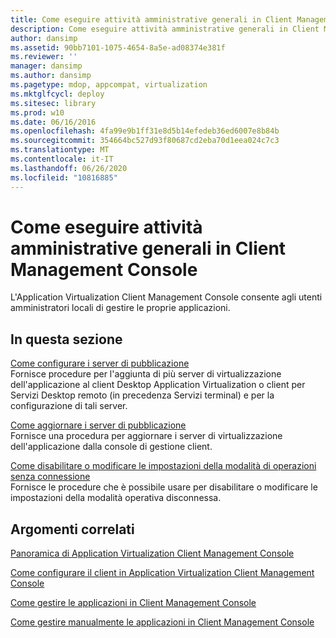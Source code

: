 ```yaml
---
title: Come eseguire attività amministrative generali in Client Management Console
description: Come eseguire attività amministrative generali in Client Management Console
author: dansimp
ms.assetid: 90bb7101-1075-4654-8a5e-ad08374e381f
ms.reviewer: ''
manager: dansimp
ms.author: dansimp
ms.pagetype: mdop, appcompat, virtualization
ms.mktglfcycl: deploy
ms.sitesec: library
ms.prod: w10
ms.date: 06/16/2016
ms.openlocfilehash: 4fa99e9b1ff31e8d5b14efedeb36ed6007e8b84b
ms.sourcegitcommit: 354664bc527d93f80687cd2eba70d1eea024c7c3
ms.translationtype: MT
ms.contentlocale: it-IT
ms.lasthandoff: 06/26/2020
ms.locfileid: "10816885"
---
```

# Come eseguire attività amministrative generali in Client Management Console


L'Application Virtualization Client Management Console consente agli utenti amministratori locali di gestire le proprie applicazioni.

## In questa sezione


<a href="" id="how-to-set-up-publishing-servers"></a>[Come configurare i server di pubblicazione](how-to-set-up-publishing-servers.md)  
Fornisce procedure per l'aggiunta di più server di virtualizzazione dell'applicazione al client Desktop Application Virtualization o client per Servizi Desktop remoto (in precedenza Servizi terminal) e per la configurazione di tali server.

<a href="" id="how-to-refresh-the-publishing-servers"></a>[Come aggiornare i server di pubblicazione](how-to-refresh-the-publishing-servers.md)  
Fornisce una procedura per aggiornare i server di virtualizzazione dell'applicazione dalla console di gestione client.

<a href="" id="how-to-disable-or-modify-disconnected-operation-mode-settings"></a>[Come disabilitare o modificare le impostazioni della modalità di operazioni senza connessione](how-to-disable-or-modify-disconnected-operation-mode-settings.md)  
Fornisce le procedure che è possibile usare per disabilitare o modificare le impostazioni della modalità operativa disconnessa.

## Argomenti correlati


[Panoramica di Application Virtualization Client Management Console](application-virtualization-client-management-console-overview.md)

[Come configurare il client in Application Virtualization Client Management Console](how-to-configure-the-client-in-the-application-virtualization-client-management-console.md)

[Come gestire le applicazioni in Client Management Console](how-to-manage-applications-in-the-client-management-console.md)

[Come gestire manualmente le applicazioni in Client Management Console](how-to-manually-manage-applications-in-the-client-management-console.md)

 

 





